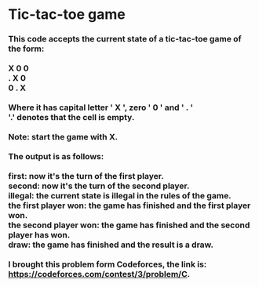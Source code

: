 # Tic-tac-toe game
### This code accepts the current state of a tic-tac-toe game of the form:<br><br>X 0 0<br>. X 0<br>0 . X<br><br>Where it has capital letter ' X ', zero ' 0 ' and ' . '<br>'.' denotes that the cell is empty.<br><br>Note: start the game with X.<br><br>The output is as follows:<br><br>first: now it's the turn of the first player.<br>second: now it's the turn of the second player.<br>illegal: the current state is illegal in the rules of the game.<br>the first player won: the game has finished and the first player won.<br>the second player won: the game has finished and the second player has won.<br>draw: the game has finished and the result is a draw.<br><br>I brought this problem form Codeforces, the link is: https://codeforces.com/contest/3/problem/C.
